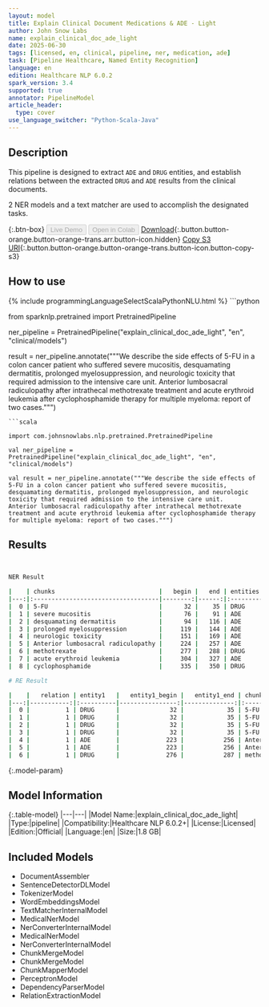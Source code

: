 ```yaml
---
layout: model
title: Explain Clinical Document Medications & ADE - Light
author: John Snow Labs
name: explain_clinical_doc_ade_light
date: 2025-06-30
tags: [licensed, en, clinical, pipeline, ner, medication, ade]
task: [Pipeline Healthcare, Named Entity Recognition]
language: en
edition: Healthcare NLP 6.0.2
spark_version: 3.4
supported: true
annotator: PipelineModel
article_header:
  type: cover
use_language_switcher: "Python-Scala-Java"
---
```


## Description

This pipeline is designed to extract `ADE` and `DRUG` entities, and establish relations between the extracted `DRUG` and `ADE` results from the clinical documents.

2 NER models and a text matcher are used to accomplish the designated tasks.

{:.btn-box}
<button class="button button-orange" disabled>Live Demo</button>
<button class="button button-orange" disabled>Open in Colab</button>
[Download](https://s3.amazonaws.com/auxdata.johnsnowlabs.com/clinical/models/explain_clinical_doc_ade_light_en_6.0.2_3.4_1751286030451.zip){:.button.button-orange.button-orange-trans.arr.button-icon.hidden}
[Copy S3 URI](s3://auxdata.johnsnowlabs.com/clinical/models/explain_clinical_doc_ade_light_en_6.0.2_3.4_1751286030451.zip){:.button.button-orange.button-orange-trans.button-icon.button-copy-s3}

## How to use



<div class="tabs-box" markdown="1">
{% include programmingLanguageSelectScalaPythonNLU.html %}
```python

from sparknlp.pretrained import PretrainedPipeline

ner_pipeline = PretrainedPipeline("explain_clinical_doc_ade_light", "en", "clinical/models")

result = ner_pipeline.annotate("""We describe the side effects of 5-FU in a colon cancer patient who suffered severe mucositis, desquamating dermatitis, prolonged myelosuppression, and neurologic toxicity that required admission to the intensive care unit. 
Anterior lumbosacral radiculopathy after intrathecal methotrexate treatment and acute erythroid leukemia after cyclophosphamide therapy for multiple myeloma: report of two cases.""")

```
```scala

import com.johnsnowlabs.nlp.pretrained.PretrainedPipeline

val ner_pipeline = PretrainedPipeline("explain_clinical_doc_ade_light", "en", "clinical/models")

val result = ner_pipeline.annotate("""We describe the side effects of 5-FU in a colon cancer patient who suffered severe mucositis, desquamating dermatitis, prolonged myelosuppression, and neurologic toxicity that required admission to the intensive care unit. 
Anterior lumbosacral radiculopathy after intrathecal methotrexate treatment and acute erythroid leukemia after cyclophosphamide therapy for multiple myeloma: report of two cases.""")

```
</div>

## Results

```bash


NER Result

|    | chunks                             |   begin |   end | entities   |
|---:|:-----------------------------------|--------:|------:|:-----------|
|  0 | 5-FU                               |      32 |    35 | DRUG       |
|  1 | severe mucositis                   |      76 |    91 | ADE        |
|  2 | desquamating dermatitis            |      94 |   116 | ADE        |
|  3 | prolonged myelosuppression         |     119 |   144 | ADE        |
|  4 | neurologic toxicity                |     151 |   169 | ADE        |
|  5 | Anterior lumbosacral radiculopathy |     224 |   257 | ADE        |
|  6 | methotrexate                       |     277 |   288 | DRUG       |
|  7 | acute erythroid leukemia           |     304 |   327 | ADE        |
|  8 | cyclophosphamide                   |     335 |   350 | DRUG       |

# RE Result

|    |   relation | entity1   |   entity1_begin |   entity1_end | chunk1                             | entity2   |   entity2_begin |   entity2_end | chunk2                     |   confidence |
|---:|-----------:|:----------|----------------:|--------------:|:-----------------------------------|:----------|----------------:|--------------:|:---------------------------|-------------:|
|  0 |          1 | DRUG      |              32 |            35 | 5-FU                               | ADE       |              76 |            91 | severe mucositis           |            1 |
|  1 |          1 | DRUG      |              32 |            35 | 5-FU                               | ADE       |              94 |           116 | desquamating dermatitis    |            1 |
|  2 |          1 | DRUG      |              32 |            35 | 5-FU                               | ADE       |             119 |           144 | prolonged myelosuppression |            1 |
|  3 |          1 | DRUG      |              32 |            35 | 5-FU                               | ADE       |             151 |           169 | neurologic toxicity        |            1 |
|  4 |          1 | ADE       |             223 |           256 | Anterior lumbosacral radiculopathy | DRUG      |             276 |           287 | methotrexate               |            1 |
|  5 |          1 | ADE       |             223 |           256 | Anterior lumbosacral radiculopathy | DRUG      |             334 |           349 | cyclophosphamide           |            1 |
|  6 |          1 | DRUG      |             276 |           287 | methotrexate                       | ADE       |             303 |           326 | acute erythroid leukemia   |            1 |


```

{:.model-param}
## Model Information

{:.table-model}
|---|---|
|Model Name:|explain_clinical_doc_ade_light|
|Type:|pipeline|
|Compatibility:|Healthcare NLP 6.0.2+|
|License:|Licensed|
|Edition:|Official|
|Language:|en|
|Size:|1.8 GB|

## Included Models

- DocumentAssembler
- SentenceDetectorDLModel
- TokenizerModel
- WordEmbeddingsModel
- TextMatcherInternalModel
- MedicalNerModel
- NerConverterInternalModel
- MedicalNerModel
- NerConverterInternalModel
- ChunkMergeModel
- ChunkMergeModel
- ChunkMapperModel
- PerceptronModel
- DependencyParserModel
- RelationExtractionModel
